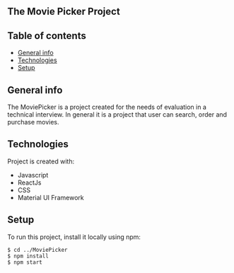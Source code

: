 ## The Movie Picker Project

## Table of contents
* [General info](#general-info)
* [Technologies](#technologies)
* [Setup](#setup)

## General info
The MoviePicker is a project created for the needs of evaluation in a technical interview. In general it is a project that user can search, order and purchase movies.

## Technologies
Project is created with:
* Javascript
* ReactJs
* CSS
* Material UI Framework
	
## Setup
To run this project, install it locally using npm:

```
$ cd ../MoviePicker
$ npm install
$ npm start
```
